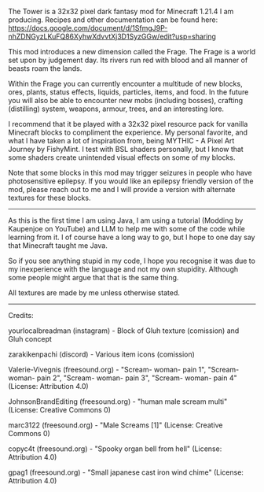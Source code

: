 The Tower is a 32x32 pixel dark fantasy mod for Minecraft 1.21.4 I am producing.
Recipes and other documentation can be found here: https://docs.google.com/document/d/1SfmgJ9P-nhZDNGyzLKuFQ86XyhwXdvvtXj3D1SyzGGw/edit?usp=sharing

This mod introduces a new dimension called the Frage. The Frage is a world set upon by 
judgement day. Its rivers run red with blood and all manner of beasts roam the lands. 

Within the Frage you can currently encounter a multitude of new blocks, ores, plants, status effects, liquids, particles,
items, and food. In the future you will also be able to encounter new mobs (including bosses), crafting (distilling) system, weapons, 
armour, trees, and an interesting lore. 

I recommend that it be played with a 32x32 pixel resource pack for vanilla Minecraft blocks to compliment the experience.
My personal favorite, and what I have taken a lot of inspiration from, being MYTHIC - A Pixel Art Journey by FishyMint.
I test with BSL shaders personally, but I know that some shaders create unintended visual effects on some of my blocks. 

Note that some blocks in this mod may trigger seizures in people who have photosensitive epilepsy. If you would like an epilepsy friendly version of the mod,
please reach out to me and I will provide a version with alternate textures for these blocks.
__________________________________________________________________________________
As this is the first time I am using Java, I am using a tutorial (Modding by Kaupenjoe on YouTube) 
and LLM to help me with some of the code while learning from it.
I of course have a long way to go, but I hope to one day say that Minecraft taught me Java. 

So if you see anything stupid in my code, I hope you recognise it was due to my inexperience with the language and not my own stupidity. Although some people might argue that that is the same thing. 

All textures are made by me unless otherwise stated.

__________________________________________________________________________________
Credits:

yourlocalbreadman (instagram) - Block of Gluh texture (comission) and Gluh concept

zarakikenpachi (discord) - Various item icons (comission)

Valerie-Vivegnis (freesound.org) - "Scream- woman- pain 1",
"Scream- woman- pain 2",
"Scream- woman- pain 3",
"Scream- woman- pain 4" (License: Attribution 4.0)

JohnsonBrandEditing (freesound.org) - "human male scream multi" (License: Creative Commons 0)

marc3122 (freesound.org) - "Male Screams [1]" (License: Creative Commons 0)

copyc4t (freesound.org) - "Spooky organ bell from hell" (License: Attribution 4.0)

gpag1 (freesound.org) - "Small japanese cast iron wind chime" (License: Attribution 4.0)